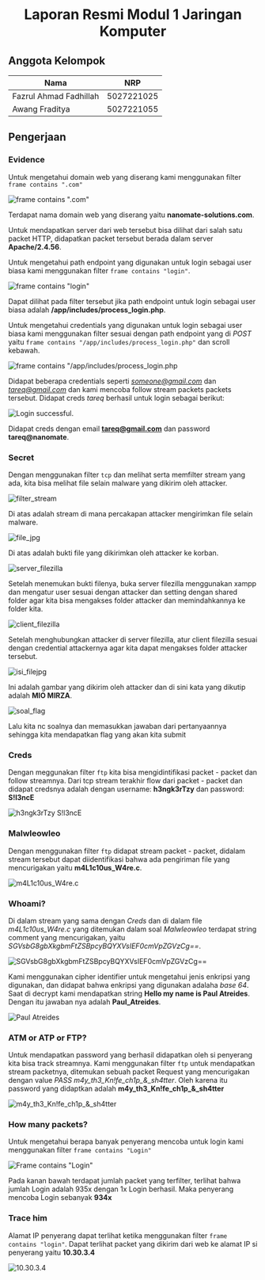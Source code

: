 <div align=center>

# Laporan Resmi Modul 1 Jaringan Komputer

</div>

## Anggota Kelompok

|Nama|NRP|
|--|--|
|Fazrul Ahmad Fadhillah|5027221025|
|Awang Fraditya|5027221055|

## Pengerjaan

### Evidence

Untuk mengetahui domain web yang diserang kami menggunakan filter `frame contains ".com"`

![frame contains ".com"](image/evidence-1.png)

Terdapat nama domain web yang diserang yaitu **nanomate-solutions.com**. 

Untuk mendapatkan server dari web tersebut bisa dilihat dari salah satu packet HTTP, didapatkan packet tersebut berada dalam server **Apache/2.4.56**.

Untuk mengetahui path endpoint yang digunakan untuk login sebagai user biasa kami menggunakan filter `frame contains "login"`.

![frame contains "login"](image/evidence-2.png)

Dapat dilihat pada filter tersebut jika path endpoint untuk login sebagai user biasa adalah **/app/includes/process_login.php**.

Untuk mengetahui credentials yang digunakan untuk login sebagai user biasa kami menggunakan filter sesuai dengan path endpoint yang di *POST* yaitu `frame contains "/app/includes/process_login.php"` dan scroll kebawah.

![frame contains "/app/includes/process_login.php](image/evidence-3.png)

Didapat beberapa credentials seperti *someone@gmail.com* dan *tareq@gmail.com* dan kami mencoba follow stream packets packets tersebut. Didapat creds *tareq* berhasil untuk login sebagai berikut:

![Login successful.](image/evidence-4.png)

Didapat creds dengan email **tareq@gmail.com** dan password **tareq@nanomate**.

### Secret

Dengan menggunakan filter `tcp` dan melihat serta memfilter stream yang ada, kita bisa melihat file selain malware yang dikirim oleh attacker.

![filter_stream](image/Secrets-1.png)

Di atas adalah stream di mana percakapan attacker mengirimkan file selain malware.

![file_jpg](image/Secrets-2.png)

Di atas adalah bukti file yang dikirimkan oleh attacker ke korban.

![server_filezilla](image/secrets-5.png)

Setelah menemukan bukti filenya, buka server filezilla menggunakan xampp dan mengatur user sesuai dengan attacker dan setting dengan shared folder agar kita bisa mengakses folder attacker dan memindahkannya ke folder kita.

![client_filezilla](image/secrets-6.png)

Setelah menghubungkan attacker di server filezilla, atur client filezilla sesuai dengan credential attackernya agar kita dapat mengakses folder attacker tersebut.

![isi_filejpg](image/secrets-3.png)

Ini adalah gambar yang dikirim oleh attacker dan di sini kata yang dikutip adalah **MIO MIRZA**.

![soal_flag](image/secrets-4.png)

Lalu kita nc soalnya dan memasukkan jawaban dari pertanyaannya sehingga kita mendapatkan flag yang akan kita submit

### Creds

Dengan meggunakan filter `ftp` kita bisa mengidintifikasi packet - packet dan follow streamnya. Dari tcp stream terakhir flow dari packet - packet dan didapat credsnya adalah dengan username: **h3ngk3rTzy** dan password: **S!l3ncE**

![h3ngk3rTzy S!l3ncE](image/creds.png)

### Malwleowleo

Dengan menggunakan filter `ftp` didapat stream packet - packet, didalam stream tersebut dapat diidentifikasi bahwa ada pengiriman file yang mencurigakan yaitu **m4L1c10us_W4re.c**.

![m4L1c10us_W4re.c](image/malwleowleo.png)

### Whoami?

Di dalam stream yang sama dengan *Creds* dan di dalam file *m4L1c10us_W4re.c* yang ditemukan dalam soal *Malwleowleo* terdapat string comment yang mencurigakan, yaitu *SGVsbG8gbXkgbmFtZSBpcyBQYXVsIEF0cmVpZGVzCg==*.

![SGVsbG8gbXkgbmFtZSBpcyBQYXVsIEF0cmVpZGVzCg==](image/whoami-1.png)

Kami menggunakan cipher identifier untuk mengetahui jenis enkripsi yang digunakan, dan didapat bahwa enkripsi yang digunakan adalaha *base 64*. Saat di decrypt kami mendapatkan string **Hello my name is Paul Atreides**. Dengan itu jawaban nya adalah **Paul_Atreides**.

![Paul Atreides](image/whoami-2.png)

### ATM or ATP or FTP?

Untuk mendapatkan password yang berhasil didapatkan oleh si penyerang kita bisa track streamnya. Kami menggunakan filter `ftp` untuk mendapatkan stream packetnya, ditemukan sebuah packet Request yang mencurigakan dengan value *PASS m4y_th3_Kn!fe_ch1p_&_sh4tter*. Oleh karena itu password yang didaptkan adalah **m4y_th3_Kn!fe_ch1p_&_sh4tter**

![m4y_th3_Kn!fe_ch1p_&_sh4tter](image/atmatpftp.png)

### How many packets?

Untuk mengetahui berapa banyak penyerang mencoba untuk login kami menggunakan filter `frame contains "Login"`

![Frame contains "Login"](image/howmanypackets-tracehim.png)

Pada kanan bawah terdapat jumlah packet yang terfilter, terlihat bahwa jumlah Login adalah 935x dengan 1x Login berhasil. Maka penyerang mencoba Login sebanyak **934x**

### Trace him

Alamat IP penyerang dapat terlihat ketika menggunakan filter `frame contains "login"`. Dapat terlihat packet yang dikirim dari web ke alamat IP si penyerang yaitu **10.30.3.4**

![10.30.3.4](image/howmanypackets-tracehim.png)

